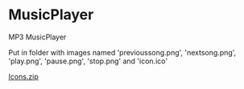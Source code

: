 # MusicPlayer
MP3 MusicPlayer


Put in folder with images named 'previoussong.png', 'nextsong.png', 'play.png', 'pause.png', 'stop.png' and 'icon.ico'

[Icons.zip](https://github.com/TobiasUr/MusicPlayer/files/8546623/Icons.zip)
